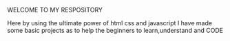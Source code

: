 WELCOME TO MY RESPOSITORY

Here by using the ultimate power of html css and javascript 
I have made some basic projects as to help the beginners to learn,understand and CODE
